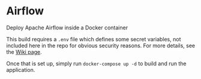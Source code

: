 # Airflow
Deploy Apache Airflow inside a Docker container

This build requires a `.env` file which defines some secret variables, not included here in the repo for obvious security reasons. For more details, see the [Wiki page](https://github.com/sean-1014/airflow/wiki/Starting-Out#secrets).

Once that is set up, simply run `docker-compose up -d` to build and run the application.
